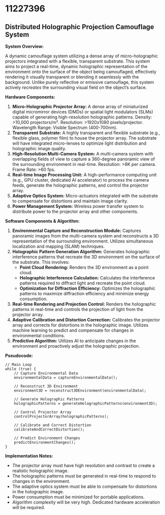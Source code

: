# 11227396

## Distributed Holographic Projection Camouflage System

**System Overview:**

A dynamic camouflage system utilizing a dense array of micro-holographic projectors integrated with a flexible, transparent substrate. This system aims to project a real-time, dynamic holographic representation of the environment *onto* the surface of the object being camouflaged, effectively rendering it visually transparent or blending it seamlessly with the background.  Unlike purely reflective or emissive camouflage, this system actively *recreates* the surrounding visual field on the object’s surface.

**Hardware Components:**

1.  **Micro-Holographic Projector Array:** A dense array of miniaturized digital micromirror devices (DMDs) or spatial light modulators (SLMs) capable of generating high-resolution holographic patterns. Density: >10,000 projectors/m². Resolution: >1920x1080 pixels/projector. Wavelength Range: Visible Spectrum (400-700nm).
2.  **Transparent Substrate:** A highly transparent and flexible substrate (e.g., flexible glass, polymer film) to house the projector array.  The substrate will have integrated micro-lenses to optimize light distribution and holographic image quality.
3.  **High-Resolution Multi-Camera System:** A multi-camera system with overlapping fields of view to capture a 360-degree panoramic view of the surrounding environment in real-time. Resolution: >8K per camera. Frame Rate: >60 fps.
4.  **Real-time Image Processing Unit:** A high-performance computing unit (e.g., GPU cluster, dedicated AI accelerator) to process the camera feeds, generate the holographic patterns, and control the projector array.
5. **Adaptive Optics System:** Micro-actuators integrated with the substrate to compensate for distortions and maintain image clarity.
6. **Power Management System:** Wireless power transfer system to distribute power to the projector array and other components.

**Software Components & Algorithm:**

1. **Environmental Capture and Reconstruction Module:** Captures panoramic images from the multi-camera system and reconstructs a 3D representation of the surrounding environment. Utilizes simultaneous localization and mapping (SLAM) techniques.
2. **Holographic Pattern Generation Algorithm:** Generates holographic interference patterns that recreate the 3D environment on the surface of the substrate. This involves:
    * **Point Cloud Rendering:**  Renders the 3D environment as a point cloud.
    * **Holographic Interference Calculation:** Calculates the interference patterns required to diffract light and recreate the point cloud.
    * **Optimization for Diffraction Efficiency:** Optimizes the holographic patterns to maximize diffraction efficiency and minimize energy consumption.
3. **Real-time Rendering and Projection Control:** Renders the holographic patterns in real-time and controls the projection of light from the projector array.
4. **Adaptive Calibration and Distortion Correction:** Calibrates the projector array and corrects for distortions in the holographic image. Utilizes machine learning to predict and compensate for changes in environmental conditions.
5. **Predictive Algorithm:**  Utilizes AI to anticipate changes in the environment and proactively adjust the holographic projection.

**Pseudocode:**

```
// Main Loop
while (true) {
    // Capture Environmental Data
    environmentalData = captureEnvironmentalData();

    // Reconstruct 3D Environment
    environment3D = reconstruct3DEnvironment(environmentalData);

    // Generate Holographic Patterns
    holographicPatterns = generateHolographicPatterns(environment3D);

    // Control Projector Array
    controlProjectorArray(holographicPatterns);

    // Calibrate and Correct Distortion
    calibrateAndCorrectDistortion();

    // Predict Environment Changes
    predictEnvironmentChanges();
}
```

**Implementation Notes:**

* The projector array must have high resolution and contrast to create a realistic holographic image.
* The holographic patterns must be generated in real-time to respond to changes in the environment.
* The adaptive optics system must be able to compensate for distortions in the holographic image.
* Power consumption must be minimized for portable applications.
* Algorithm complexity will be very high. Dedicated hardware acceleration will be required.